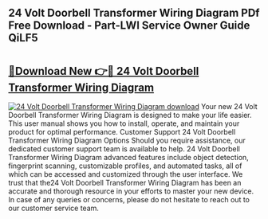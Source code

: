 ## 24 Volt Doorbell Transformer Wiring Diagram PDf Free Download - Part-LWl Service Owner Guide QiLF5

# <h2><a href="http://dfnyv1w.blite.top/?on=24+Volt+Doorbell+Transformer+Wiring+Diagram">🔗Download New 👉🔴 24 Volt Doorbell Transformer Wiring Diagram</a></h2>

[![24 Volt Doorbell Transformer Wiring Diagram download](https://i.imgur.com/lujVjoI.png)](http://dfnyv1w.blite.top/?on=24+Volt+Doorbell+Transformer+Wiring+Diagram)
Your new 24 Volt Doorbell Transformer Wiring Diagram is designed to make your life easier. This user manual shows you how to install, operate, and maintain your product for optimal performance. Customer Support 24 Volt Doorbell Transformer Wiring Diagram Options Should you require assistance, our dedicated customer support team is available to help. 24 Volt Doorbell Transformer Wiring Diagram advanced features include object detection, fingerprint scanning, customizable profiles, and automated tasks, all of which can be accessed and customized through the user interface. We trust that the24 Volt Doorbell Transformer Wiring Diagram has been an accurate and thorough resource in your efforts to master your new device. In case of any queries or concerns, please do not hesitate to reach out to our customer service team.
